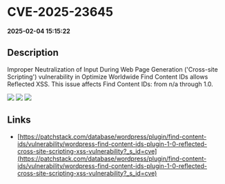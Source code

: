 # CVE-2025-23645

**2025-02-04 15:15:22**

## Description
Improper Neutralization of Input During Web Page Generation ('Cross-site Scripting') vulnerability in Optimize Worldwide Find Content IDs allows Reflected XSS. This issue affects Find Content IDs: from n/a through 1.0.

![](https://img.shields.io/static/v1?label=Score&message=7.1&color=red)
![](https://img.shields.io/static/v1?label=Severity&message=HIGH&color=red)
![](https://img.shields.io/static/v1?label=CWE&message=XSS&color=green)

## Links
- [https://patchstack.com/database/wordpress/plugin/find-content-ids/vulnerability/wordpress-find-content-ids-plugin-1-0-reflected-cross-site-scripting-xss-vulnerability?_s_id=cve](https://patchstack.com/database/wordpress/plugin/find-content-ids/vulnerability/wordpress-find-content-ids-plugin-1-0-reflected-cross-site-scripting-xss-vulnerability?_s_id=cve)

